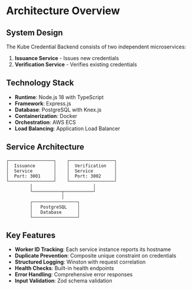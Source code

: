 # Architecture Overview

## System Design

The Kube Credential Backend consists of two independent microservices:

1. **Issuance Service** - Issues new credentials
2. **Verification Service** - Verifies existing credentials

## Technology Stack

- **Runtime**: Node.js 18 with TypeScript
- **Framework**: Express.js
- **Database**: PostgreSQL with Knex.js
- **Containerization**: Docker
- **Orchestration**: AWS ECS
- **Load Balancing**: Application Load Balancer

## Service Architecture

```
┌─────────────────┐    ┌─────────────────┐
│  Issuance       │    │  Verification   │
│  Service        │    │  Service        │
│  Port: 3001     │    │  Port: 3002     │
└─────────────────┘    └─────────────────┘
         │                       │
         └───────────┬───────────┘
                     │
         ┌─────────────────┐
         │   PostgreSQL    │
         │   Database      │
         └─────────────────┘
```

## Key Features

- **Worker ID Tracking**: Each service instance reports its hostname
- **Duplicate Prevention**: Composite unique constraint on credentials
- **Structured Logging**: Winston with request correlation
- **Health Checks**: Built-in health endpoints
- **Error Handling**: Comprehensive error responses
- **Input Validation**: Zod schema validation